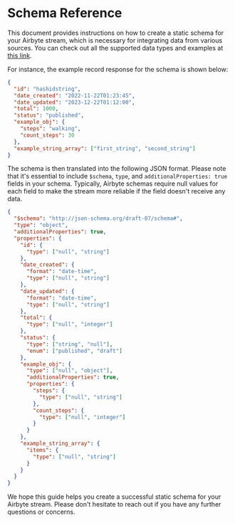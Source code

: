 # Schema Reference

This document provides instructions on how to create a static schema for your Airbyte stream, which is necessary for integrating data from various sources.
You can check out all the supported data types and examples at [this link](../understanding-airbyte/supported-data-types.md).

For instance, the example record response for the schema is shown below:

```json
{
  "id": "hashidstring",
  "date_created": "2022-11-22T01:23:45",
  "date_updated": "2023-12-22T01:12:00",
  "total": 1000,
  "status": "published",
  "example_obj": {
    "steps": "walking",
    "count_steps": 30
  },
  "example_string_array": ["first_string", "second_string"]
}
```

The schema is then translated into the following JSON format. Please note that it's essential to include `$schema`, `type`, and `additionalProperties: true` fields in your schema. Typically, Airbyte schemas require null values for each field to make the stream more reliable if the field doesn't receive any data.

```json
{
  "$schema": "http://json-schema.org/draft-07/schema#",
  "type": "object",
  "additionalProperties": true,
  "properties": {
    "id": {
      "type": ["null", "string"]
    },
    "date_created": {
      "format": "date-time",
      "type": ["null", "string"]
    },
    "date_updated": {
      "format": "date-time",
      "type": ["null", "string"]
    },
    "total": {
      "type": ["null", "integer"]
    },
    "status": {
      "type": ["string", "null"],
      "enum": ["published", "draft"]
    },
    "example_obj": {
      "type": ["null", "object"],
      "additionalProperties": true,
      "properties": {
        "steps": {
          "type": ["null", "string"]
        },
        "count_steps": {
          "type": ["null", "integer"]
        }
      }
    },
    "example_string_array": {
      "items": {
        "type": ["null", "string"]
      }
    }
  }
}
```

We hope this guide helps you create a successful static schema for your Airbyte stream. Please don't hesitate to reach out if you have any further questions or concerns.
